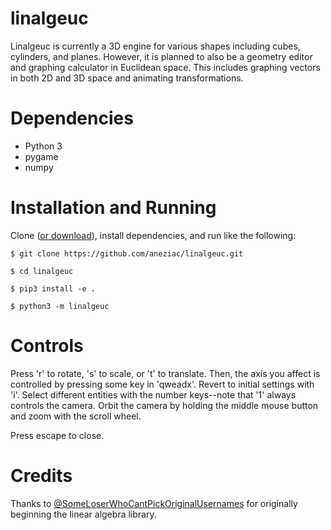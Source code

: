 # linalgeuc

Linalgeuc is currently a 3D engine for various shapes including cubes, cylinders, and planes.
However, it is planned to also be a geometry editor and graphing calculator in Euclidean space.
This includes graphing vectors in both 2D and 3D space and animating transformations.

# Dependencies

- Python 3
- pygame
- numpy

# Installation and Running

Clone ([or download](https://github.com/aneziac/linalgeuc/archive/master.zip)), install dependencies, and run like the following:

``$ git clone https://github.com/aneziac/linalgeuc.git``

``$ cd linalgeuc``

``$ pip3 install -e .``

``$ python3 -m linalgeuc``

# Controls

Press 'r' to rotate, 's' to scale, or 't' to translate. 
Then, the axis you affect is controlled by pressing some key in 'qweadx'. 
Revert to initial settings with 'i'. 
Select different entities with the number keys--note that '1' always controls the camera. 
Orbit the camera by holding the middle mouse button and zoom with the scroll wheel.

Press escape to close.

# Credits

Thanks to [@SomeLoserWhoCantPickOriginalUsernames](https://github.com/SomeLoserThatCantPickOriginalUsernames) for originally beginning the linear algebra library.

